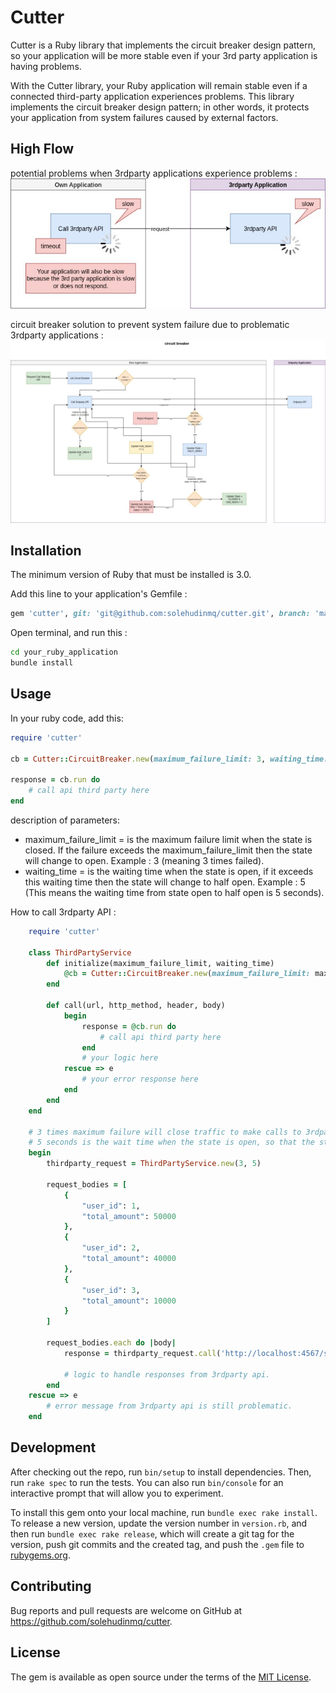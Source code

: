 # Cutter

Cutter is a Ruby library that implements the circuit breaker design pattern, so your application will be more stable even if your 3rd party application is having problems.

With the Cutter library, your Ruby application will remain stable even if a connected third-party application experiences problems. This library implements the circuit breaker design pattern; in other words, it protects your application from system failures caused by external factors.

## High Flow
potential problems when 3rdparty applications experience problems : 
![Logo Ruby](https://github.com/solehudinmq/cutter/blob/development/high_flow/cutter-problem.jpg)

circuit breaker solution to prevent system failure due to problematic 3rdparty applications :
![Logo Ruby](https://github.com/solehudinmq/cutter/blob/development/high_flow/cutter-solution.jpg)

## Installation

The minimum version of Ruby that must be installed is 3.0.

Add this line to your application's Gemfile :

```ruby
gem 'cutter', git: 'git@github.com:solehudinmq/cutter.git', branch: 'main'
```

Open terminal, and run this : 
```bash
cd your_ruby_application
bundle install
```

## Usage

In your ruby ​​code, add this:
```ruby
require 'cutter'

cb = Cutter::CircuitBreaker.new(maximum_failure_limit: 3, waiting_time: 5)

response = cb.run do
    # call api third party here
end
```

description of parameters:
- maximum_failure_limit = is the maximum failure limit when the state is closed. If the failure exceeds the maximum_failure_limit then the state will change to open. Example : 3 (meaning 3 times failed).
- waiting_time = is the waiting time when the state is open, if it exceeds this waiting time then the state will change to half open. Example : 5 (This means the waiting time from state open to half open is 5 seconds).

How to call 3rdparty API : 
```ruby
    require 'cutter'

    class ThirdPartyService
        def initialize(maximum_failure_limit, waiting_time)
            @cb = Cutter::CircuitBreaker.new(maximum_failure_limit: maximum_failure_limit, waiting_time: waiting_time)
        end

        def call(url, http_method, header, body)
            begin
                response = @cb.run do
                    # call api third party here
                end
                # your logic here
            rescue => e
                # your error response here
            end
        end
    end

    # 3 times maximum failure will close traffic to make calls to 3rdparty API.
    # 5 seconds is the wait time when the state is open, so that the state becomes half_open so that it can attempt to call the third-party API. If the third-party API is working properly, the state will change to closed; otherwise, the state will change to open.
    begin
        thirdparty_request = ThirdPartyService.new(3, 5)

        request_bodies = [
            {
                "user_id": 1,
                "total_amount": 50000
            },
            {
                "user_id": 2,
                "total_amount": 40000
            },
            {
                "user_id": 3,
                "total_amount": 10000
            }
        ]

        request_bodies.each do |body|
            response = thirdparty_request.call('http://localhost:4567/sync', 'POST', { 'Content-Type'=> 'application/json' }, body)

            # logic to handle responses from 3rdparty api.
        end
    rescue => e
        # error message from 3rdparty api is still problematic.
    end
```

## Development

After checking out the repo, run `bin/setup` to install dependencies. Then, run `rake spec` to run the tests. You can also run `bin/console` for an interactive prompt that will allow you to experiment.

To install this gem onto your local machine, run `bundle exec rake install`. To release a new version, update the version number in `version.rb`, and then run `bundle exec rake release`, which will create a git tag for the version, push git commits and the created tag, and push the `.gem` file to [rubygems.org](https://rubygems.org).

## Contributing

Bug reports and pull requests are welcome on GitHub at https://github.com/solehudinmq/cutter.

## License

The gem is available as open source under the terms of the [MIT License](https://opensource.org/licenses/MIT).
